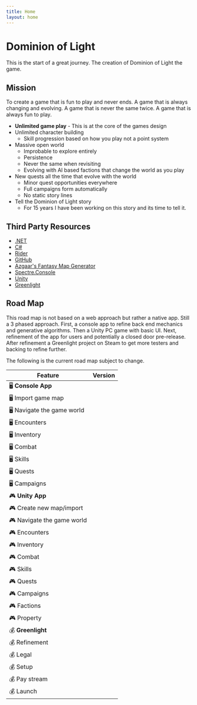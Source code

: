 ```yaml
---
title: Home
layout: home
---
```


# Dominion of Light

This is the start of a great journey. The creation of Dominion of Light the game.

## Mission

To create a game that is fun to play and never ends. A game that is always changing and evolving. A game that is never the same twice. A game that is always fun to play.

- __Unlimited game play__ - This is at the core of the games design
- Unlimited character building
  - Skill progression based on how you play not a point system
- Massive open world
  - Improbable to explore entirely
  - Persistence
  - Never the same when revisiting
  - Evolving with AI based factions that change the world as you play
- New quests all the time that evolve with the world
  - Minor quest opportunities everywhere
  - Full campaigns form automatically
  - No static story lines
- Tell the Dominion of Light story
  - For 15 years I have been working on this story and its time to tell it.

## Third Party Resources

- [.NET](https://dotnet.microsoft.com/en-us/learn/dotnet/what-is-dotnet)
- [C#](https://docs.microsoft.com/en-us/dotnet/csharp/tour-of-csharp/)
- [Rider](https://www.jetbrains.com/rider/)
- [GitHub](https://github.com/)
- [Azgaar's Fantasy Map Generator](https://azgaar.github.io/Fantasy-Map-Generator/)
- [Spectre.Console](https://spectresystems.github.io/spectre.console/)
- [Unity](https://unity.com/)
- [Greenlight](https://steamcommunity.com/workshop/about/?appid=765&section=faq)

## Road Map

This road map is not based on a web approach but rather a native app. Still a 3 phased approach. First, a console app to refine back end mechanics and generative algorithms.
Then a Unity PC game with basic UI. Next, refinement of the app for users and potentially a closed door pre-release.
After refinement a Greenlight project on Steam to get more testers and backing to refine further.

The following is the current road map subject to change.

| Feature                   | Version |
| ------------------------- | ------- |
| 🖥️ __Console App__         |         |
| 🖥️ Import game map         |         |
| 🖥️ Navigate the game world |         |
| 🖥️ Encounters              |         |
| 🖥️ Inventory               |         |
| 🖥️ Combat                  |         |
| 🖥️ Skills                  |         |
| 🖥️ Quests                  |         |
| 🖥️ Campaigns               |         |
| 🎮 __Unity App__           |         |
| 🎮 Create new map/import   |         |
| 🎮 Navigate the game world |         |
| 🎮 Encounters              |         |
| 🎮 Inventory               |         |
| 🎮 Combat                  |         |
| 🎮 Skills                  |         |
| 🎮 Quests                  |         |
| 🎮 Campaigns               |         |
| 🎮 Factions                |         |
| 🎮 Property                |         |
| 💰 __Greenlight__          |         |
| 💰 Refinement              |         |
| 💰 Legal                   |         |
| 💰 Setup                   |         |
| 💰 Pay stream              |         |
| 💰 Launch                  |         |
